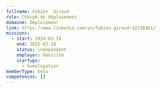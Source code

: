 ```yaml
---
fullname: Fabien  Giraud
role: Chargé de déploiement
domaine: Déploiement
link: https://www.linkedin.com/in/fabien-giraud-52728361/
missions:
  - start: 2024-03-19
    end: 2025-03-18
    status: independent
    employer: Omnicité
    startups:
      - homologation
memberType: beta
competences: []
---
```

